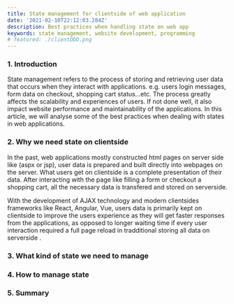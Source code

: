 ```yaml
---
title: State management for clientside of web application
date: '2021-02-10T22:12:03.284Z'
description: Best practices when handling state on web app
keywords: state management, website development, programming
# featured: ./clientDDD.png
---
```

### 1. Introduction

State management refers to the process of storing and retrieving user data that occurs when they interact with applications. e.g. users login messages, form data on checkout, shopping cart status...etc. The process greatly affects the scalability and experiences of users. If not done well, it also impact website performance and maintainability of the applications. In this article, we will analyse some of the best practices when dealing with states in web applications.

### 2. Why we need state on clientside

In the past, web applications mostly constructed html pages on server side like (aspx or jsp), user data is prepared and built directly into webpages on the server. What users get on clientside is a complete presentation of their data. After interacting with the page like filling a form or checkout a shopping cart, all the necessary data is transfered and stored on serverside. 

With the development of AJAX technology and modern clientsides frameworks like React, Angular, Vue, users data is primarily kept on clientside to improve the users experience as they will get faster responses from the applications, as opposed to longer waiting time if every user interaction required a full page reload in tradditional storing all data on serverside .

### 3. What kind of state we need to manage

### 4. How to manage state

### 5. Summary